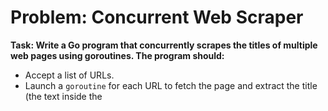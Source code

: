 # Problem: Concurrent Web Scraper
**Task: Write a Go program that concurrently scrapes the titles of multiple web pages using goroutines. The program should:** 
- Accept a list of URLs.
- Launch a `goroutine` for each URL to fetch the page and extract the title (the text inside the <title> tag).
- Collect the titles in a shared slice, ensuring thread safety with a `sync.Mutex`.
- Use a `sync.WaitGroup` to wait for all goroutines to complete.
- Print the list of titles once all pages have been scraped.

## Requirements
- **Concurrency:** Use goroutines to fetch and process each URL concurrently.
- **Synchronization:** Protect the shared slice of titles with a sync.Mutex to avoid race conditions.
- **Completion:** Use a sync.WaitGroup to ensure the main function waits for all goroutines to finish.
- **Error Handling:** Gracefully handle errors (e.g., invalid URLs, network issues, or missing <title> tags) by including error messages in the output.

### Example Input
Use the following URLs to test your program:
- "https://golang.org"
- "https://example.com"
- "https://nonexistent-site.xyz" (for error handling)
Expected Output
```
Titles:
- The Go Programming Language
- Example Domain
- Error scraping https://nonexistent-site.xyz: Get "https://nonexistent-site.xyz": dial tcp: lookup nonexistent-site.xyz: no such host
```
